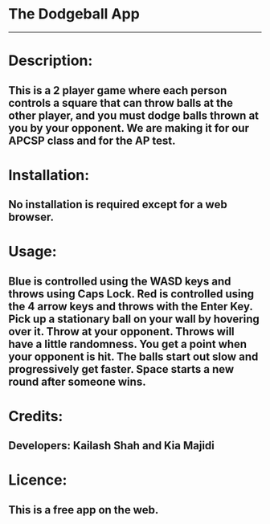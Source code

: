 # The Dodgeball App
----------------------------------
# Description:

This is a 2 player game where each person controls a square that can throw balls at the other player, and you must dodge balls thrown at you by your opponent. We are making it for our APCSP class and for the AP test.
----------------------------------
# Installation:

No installation is required except for a web browser.
----------------------------------
# Usage:

Blue is controlled using the WASD keys and throws using Caps Lock. Red is controlled using the 4 arrow keys and throws with the Enter Key. 
Pick up a stationary ball on your wall by hovering over it. Throw at your opponent. Throws will have a little randomness. You get a point when your opponent is hit. 
The balls start out slow and progressively get faster. Space starts a new round after someone wins.
----------------------------------
# Credits:

Developers: Kailash Shah and Kia Majidi
----------------------------------
# Licence:

This is a free app on the web.
----------------------------------